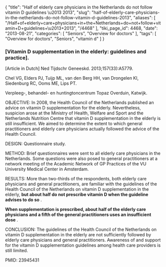 {
    "title": "Half of elderly care physicians in the Netherlands do not follow vitamin D guidelines \u2013 2013",
    "slug": "half-of-elderly-care-physicians-in-the-netherlands-do-not-follow-vitamin-d-guidelines-2013",
    "aliases": [
        "/Half+of+elderly+care+physicians+in+the+Netherlands+do+not+follow+vitamin+D+guidelines+\u2013+2013",
        "/4468"
    ],
    "tiki_page_id": 4468,
    "date": "2013-08-21",
    "categories": [
        "Seniors",
        "Overview for doctors"
    ],
    "tags": [
        "Overview for doctors",
        "Seniors",
        "vitamin d"
    ]
}


### <span>[Vitamin D supplementation in the elderly: guidelines and practice]</span>.

<span>[Article in Dutch]</span> Ned Tijdschr Geneeskd. 2013;157(33):A5779.

Chel VG, Elders PJ, Tuijp ML, van den Berg HH, van Drongelen KI, Siedenburg RC, Ooms ME, Lips PT.

Verpleeg-, behandel- en huntingtoncentrum Topaz Overduin, Katwijk.

OBJECTIVE: In 2008, the Health Council of the Netherlands published an advice on vitamin D supplementation for the elderly. Nevertheless, suspicion arose at the Ministry of Health, Welfare and Sport and the Netherlands Nutrition Centre that vitamin D supplementation in the elderly is still insufficient. We aimed to determine the extent to which general practitioners and elderly care physicians actually followed the advice of the Health Council.

DESIGN: Questionnaire study.

METHOD: Brief questionnaires were sent to all elderly care physicians in the Netherlands. Some questions were also posed to general practitioners at a network meeting of the Academic Network of GP Practices of the VU University Medical Center in Amsterdam.

RESULTS: More than two-thirds of the respondents, both elderly care physicians and general practitioners, are familiar with the guidelines of the Health Council of the Netherlands on vitamin D supplementation in the elderly,  **but about half do not prescribe vitamin D when the guideline advises to do so** . 

 **When supplementation is prescribed, about half of the elderly care physicians and a fifth of the general practitioners uses an insufficient dose** .

CONCLUSION: The guidelines of the Health Council of the Netherlands on vitamin D supplementation in the elderly are not sufficiently followed by elderly care physicians and general practitioners. Awareness of and support for the vitamin D supplementation guidelines among health care providers is still limited.

PMID:    23945431